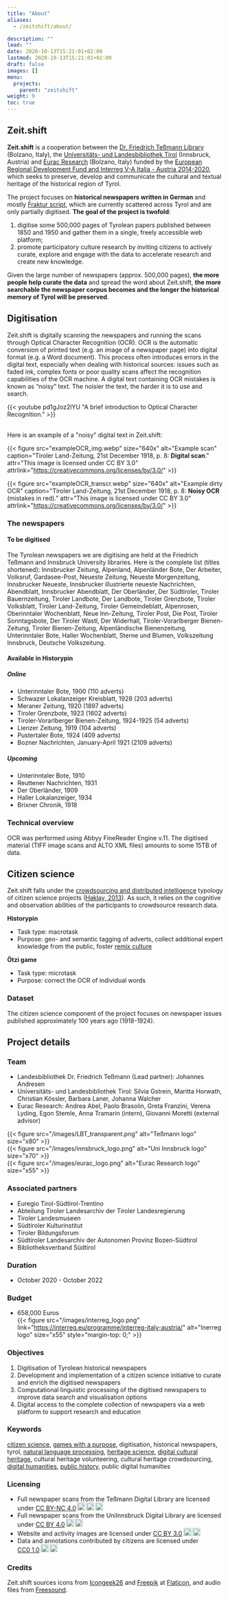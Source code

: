 ```yaml
---
title: "About"
aliases:
  - /zeitshift/about/

description: ""
lead: ""
date: 2020-10-13T15:21:01+02:00
lastmod: 2020-10-13T15:21:01+02:00
draft: false
images: []
menu:
  projects:
    parent: "zeitshift"
weight: 9
toc: true
---
```


## Zeit.shift

**Zeit.shift** is a cooperation between the [Dr. Friedrich Teßmann Library](https://www.tessmann.it/en/home.html) (Bolzano, Italy), the [Universitäts- und Landesbibliothek Tirol](https://www.uibk.ac.at/ulb/) (Innsbruck, Austria) and [Eurac Research](https://www.eurac.edu/) (Bolzano, Italy) funded by the [European Regional Development Fund and Interreg V-A Italia - Austria 2014-2020](https://www.interreg.net/en/default.asp), which seeks to preserve, develop and communicate the cultural and textual heritage of the historical region of Tyrol.

The project focuses on **historical newspapers written in German** and mostly [Fraktur script](https://web.library.yale.edu/cataloging/music/fraktur), which are currently scattered across Tyrol and are only partially digitised. **The goal of the project is twofold**:
1. digitise some 500,000 pages of Tyrolean papers published between 1850 and 1950 and gather them in a single, freely accessible web platform;
2. promote participatory culture research by inviting citizens to actively curate, explore and engage with the data to accelerate research and create new knowledge.

<!--The involvement of citizens responds to the principles of the [European Citizen Science Association](https://ecsa.citizen-science.net/), which identify high-quality citizen science projects ([Robinson et al. 2018, p. 29](https://discovery.dundee.ac.uk/ws/files/29458369/Citizen_Science_min.pdf)).-->

Given the large number of newspapers (approx. 500,000 pages), **the more people help curate the data** and spread the word about Zeit.shift, **the more searchable the newspaper corpus becomes and the longer the historical memory of Tyrol will be preserved**.


## Digitisation

Zeit.shift is digitally scanning the newspapers and running the scans through Optical Character Recognition (OCR). OCR is the automatic conversion of printed text (e.g. an image of a newspaper page) into digital format (e.g. a Word document). This process often introduces errors in the digital text, especially when dealing with historical sources: issues such as faded ink, complex fonts or poor quality scans affect the recognition capabilities of the OCR machine. A digital text containing OCR mistakes is known as “noisy” text. The noisier the text, the harder it is to use and search.

{{< youtube pd1gJoz2lYU "A brief introduction to Optical Character Recognition." >}}

<br />
Here is an example of a "noisy" digital text in Zeit.shift:<br />

{{< figure src="exampleOCR_img.webp" size="640x" alt="Example scan" caption="Tiroler Land-Zeitung, 21st December 1918, p. 8: **Digital scan**." attr="This image is licensed under CC BY 3.0" attrlink="https://creativecommons.org/licenses/by/3.0/" >}}


{{< figure src="exampleOCR_transcr.webp" size="640x" alt="Example dirty OCR" caption="Tiroler Land-Zeitung, 21st December 1918, p. 8: **Noisy OCR** (mistakes in red)." attr="This image is licensed under CC BY 3.0" attrlink="https://creativecommons.org/licenses/by/3.0/" >}}


### The newspapers

#### To be digitised
The Tyrolean newspapers we are digitising are held at the Friedrich Teßmann and Innsbruck University libraries. Here is the complete list (titles shortened): Innsbrucker Zeitung, Alpenland, Alpenländer Bote, Der Arbeiter, Volksruf, Gardasee-Post, Neueste Zeitung, Neueste Morgenzeitung, Innsbrucker Neueste, Innsbrucker illustrierte neueste Nachrichten, Abendblatt, Innsbrucker Abendblatt, Der Oberländer, Der Südtiroler, Tiroler Bauernzeitung, Tiroler Landbote, Der Landbote, Tiroler Grenzbote, Tiroler Volksblatt, Tiroler Land-Zeitung, Tiroler Gemeindeblatt, Alpenrosen, Oberinntaler Wochenblatt, Neue Inn-Zeitung, Tiroler Post, Die Post, Tiroler Sonntagsbote, Der Tiroler Wastl, Der Widerhall, Tiroler-Vorarlberger Bienen-Zeitung, Tiroler Bienen-Zeitung, Alpenländische Bienenzeitung, Unterinntaler Bote, Haller Wochenblatt, Sterne und Blumen, Volkszeitung Innsbruck, Deutsche Volkszeitung.


#### Available in Historypin

##### Online

- Unterinntaler Bote, 1900 (110 adverts)
- Schwazer Lokalanzeiger Kreisblatt, 1928 (203 adverts)
- Meraner Zeitung, 1920 (1897 adverts)
- Tiroler Grenzbote, 1923 (1602 adverts)
- Tiroler-Vorarlberger Bienen-Zeitung, 1924-1925 (54 adverts)
- Lienzer Zeitung, 1919 (104 adverts)
- Pustertaler Bote, 1924 (409 adverts)
- Bozner Nachrichten, January-April 1921 (2109 adverts)

##### Upcoming


- Unterinntaler Bote, 1910
- Reuttener Nachrichten, 1931
- Der Oberländer, 1909
- Haller Lokalanzeiger, 1934
- Brixner Chronik, 1918


### Technical overview

OCR was performed using Abbyy FineReader Engine v.11. The digitised material (TIFF image scans and ALTO XML files) amounts to some 15TB of data.

## Citizen science
Zeit.shift falls under the [crowdsourcing and distributed intelligence](https://www.youtube.com/watch?v=FLEON7AFgOk) typology of citizen science projects ([Haklay, 2013](https://link.springer.com/chapter/10.1007%2F978-94-007-4587-2_7)). As such, it relies on the cognitive and observation abilities of the participants to crowdsource research data.

**Historypin**
- Task type: macrotask
- Purpose: geo- and semantic tagging of adverts, collect additional expert knowledge from the public, foster [remix culture](https://en.wikipedia.org/wiki/Remix_culture)

**Ötzi game**
- Task type: microtask
- Purpose: correct the OCR of individual words

### Dataset

The citizen science component of the project focuses on newspaper issues published approximately 100 years ago (1918-1924).


<!--## Natural Language Processing-->

## Project details

### Team
- Landesbibliothek Dr. Friedrich Teßmann (Lead partner): Johannes Andresen
- Universitäts- und Landesbibliothek Tirol: Silvia Gstrein, Maritta Horwath, Christian Kössler, Barbara Laner, Johanna Walcher
- Eurac Research: Andrea Abel, Paolo Brasolin, Greta Franzini, Verena Lyding, Egon Stemle, Anna Tramarin (intern), Giovanni Moretti (external advisor)

<div class="row">
  <div class="col-sm">
  {{< figure src="/images/LBT_transparent.png" alt="Teßmann logo" size="x80" >}}
  </div>
  <div class="col-sm">
  {{< figure src="/images/innsbruck_logo.png" alt="Uni Innsbruck logo" size="x70" >}}
  </div>
  <div class="col-sm">
  {{< figure src="/images/eurac_logo.png" alt="Eurac Research logo" size="x55" >}}
  </div>
</div>

### Associated partners
- Euregio Tirol-Südtirol-Trentino
- Abteilung Tiroler Landesarchiv der Tiroler Landesregierung
- Tiroler Landesmuseen
- Südtiroler Kulturinstitut
- Tiroler Bildungsforum
- Südtiroler Landesarchiv der Autonomen Provinz Bozen-Südtirol
- Bibliotheksverband Südtirol

<!--**Collaborators**

- Naturmuseum Südtirol-->

### Duration
- October 2020 - October 2022

### Budget
- 658,000 Euros<br />
  {{< figure src="/images/interreg_logo.png" link="https://interreg.eu/programme/interreg-italy-austria/" alt="Inerreg logo" size="x55" style="margin-top: 0;" >}}

### Objectives

1. Digitisation of Tyrolean historical newspapers
2. Development and implementation of a citizen science initiative to curate and enrich the digitised newspapers
3. Computational linguistic processing of the digitised newspapers to improve data search and visualisation options
4. Digital access to the complete collection of newspapers via a web platform to support research and education

### Keywords

[citizen science](https://en.wikipedia.org/wiki/Citizen_science), [games with a purpose](https://en.wikipedia.org/wiki/Human-based_computation_game), digitisation, historical newspapers, tyrol, [natural language processing](https://en.wikipedia.org/wiki/Natural_language_processing), [heritage science](https://en.wikipedia.org/wiki/Heritage_science), [digital cultural heritage](https://en.wikipedia.org/wiki/Digital_heritage), cultural heritage volunteering, cultural heritage crowdsourcing, [digital humanities](https://en.wikipedia.org/wiki/Digital_humanities), [public history](https://en.wikipedia.org/wiki/Public_history), public digital humanities

### Licensing

- <div xmlns:cc="http://creativecommons.org/ns#" >Full newspaper scans from the Teßmann Digital Library are licensed under <a href="http://creativecommons.org/licenses/by-nc/4.0/?ref=chooser-v1" target="_blank" rel="license noopener noreferrer" style="display:inline-block;">CC BY-NC 4.0<img style="height:1.125rem;margin-left:3px;vertical-align:baseline;" src="https://mirrors.creativecommons.org/presskit/icons/cc.svg?ref=chooser-v1"><img style="height:1.125rem;margin-left:3px;vertical-align:baseline;" src="https://mirrors.creativecommons.org/presskit/icons/by.svg?ref=chooser-v1"><img style="height:1.125rem;margin-left:3px;vertical-align:baseline;" src="https://mirrors.creativecommons.org/presskit/icons/nc.svg?ref=chooser-v1"></a></div>
- <div xmlns:cc="http://creativecommons.org/ns#" >Full newspaper scans from the UniInnsbruck Digital Library are licensed under <a href="http://creativecommons.org/licenses/by/4.0/?ref=chooser-v1" target="_blank" rel="license noopener noreferrer" style="display:inline-block;">CC BY 4.0<img style="height:1.125rem;margin-left:3px;vertical-align:baseline;" src="https://mirrors.creativecommons.org/presskit/icons/cc.svg?ref=chooser-v1"><img style="height:1.125rem;margin-left:3px;vertical-align:baseline;" src="https://mirrors.creativecommons.org/presskit/icons/by.svg?ref=chooser-v1"></a></div>
- <div xmlns:cc="http://creativecommons.org/ns#" >Website and activity images are licensed under <a href="http://creativecommons.org/licenses/by/4.0/?ref=chooser-v1" target="_blank" rel="license noopener noreferrer" style="display:inline-block;">CC BY 3.0<img style="height:1.125rem;margin-left:3px;vertical-align:baseline;" src="https://mirrors.creativecommons.org/presskit/icons/cc.svg?ref=chooser-v1"><img style="height:1.125rem;margin-left:3px;vertical-align:baseline;" src="https://mirrors.creativecommons.org/presskit/icons/by.svg?ref=chooser-v1"></a></div>
- <div xmlns:cc="http://creativecommons.org/ns#" >Data and annotations contributed by citizens are licensed under <a href="http://creativecommons.org/publicdomain/zero/1.0?ref=chooser-v1" target="_blank" rel="license noopener noreferrer" style="display:inline-block;">CC0 1.0<img style="height:1.125rem;margin-left:3px;vertical-align:baseline;" src="https://mirrors.creativecommons.org/presskit/icons/cc.svg?ref=chooser-v1"><img style="height:1.125rem;margin-left:3px;vertical-align:baseline;" src="https://mirrors.creativecommons.org/presskit/icons/zero.svg?ref=chooser-v1"></a></div>

### Credits

Zeit.shift sources icons from [Icongeek26](https://www.flaticon.com/authors/icongeek26) and [Freepik](https://www.flaticon.com/authors/freepik) at [Flaticon](https://www.flaticon.com), and audio files from [Freesound](https://freesound.org/people/Yap_Audio_Production/sounds/218463/).
